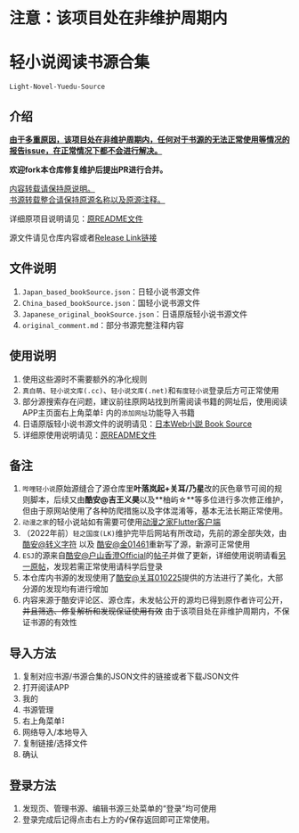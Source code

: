 # **注意：该项目处在非维护周期内**

# 轻小说阅读书源合集
`Light-Novel-Yuedu-Source`

## 介绍

<u>**由于多重原因，该项目处在非维护周期内，任何对于书源的无法正常使用等情况的报告issue，在正常情况下都不会进行解决。**</u>

**欢迎fork本仓库修复维护后提出PR进行合并。**

<u>内容转载请保持原说明。</u><br>
<u>书源转载整合请保持原源名称以及原源注释。</u>

详细原项目说明请见：[原README文件](/old_ver/first/README.md)

源文件请见仓库内容或者[Release Link链接](https://github.com/ZWolken/Light-Novel-Yuedu-Source/releases)

## 文件说明

1. `Japan_based_bookSource.json`：日轻小说书源文件
2. `China_based_bookSource.json`：国轻小说书源文件
3. `Japanese_original_bookSource.json`：日语原版轻小说书源文件
4. `original_comment.md`：部分书源完整注释内容

## 使用说明

1. 使用这些源时不需要额外的净化规则
2. `真白萌`、`轻小说文库(.cc)`、`轻小说文库(.net)`和`有度轻小说`登录后方可正常使用
3. 部分源搜索存在问题，建议前往原网站找到所需阅读书籍的网址后，使用阅读APP主页面右上角菜单⠇内的`添加网址`功能导入书籍
4. 日语原版轻小说书源文件的说明请见：[日本Web小説 Book Source](https://github.com/ZWolken/Light-Novel-Yuedu-Source/releases/tag/JA)
5. 详细原使用说明请见：[原README文件](/old_ver/first/README.md)

## 备注

1. `哔哩轻小说`原始源缝合了源仓库里**叶落岚起+关耳/乃星**改的灰色章节可阅的规则脚本，后续又由**酷安@吉王义昊**以及**柚屿☆**等多位进行多次修正维护，但由于原网站使用了各种防爬措施以及字体混淆等，基本无法长期正常使用。
2. `动漫之家`的轻小说站如有需要可使用[动漫之家Flutter客户端](https://github.com/xiaoyaocz/dmzj_flutter)
3. （2022年前）`轻之国度(LK)`维护完毕后网站有所改动，先前的源全部失效，由[酷安@转义字符](http://www.coolapk.com/u/2060038) 以及 [酷安@金01461](http://www.coolapk.com/u/1208939)重新写了源，新源可正常使用
4. `ESJ`的源来自[酷安@户山香澄Official](http://www.coolapk.com/u/614507)的[帖子](https://www.coolapk.com/feed/33474742)并做了更新，详细使用说明请看[另一原帖](https://www.coolapk.com/feed/32715700)，发现若需正常使用请科学后登录
5. 本仓库内书源的发现使用了[酷安@关耳010225](http://www.coolapk.com/u/2379204)提供的方法进行了美化，大部分源的发现均有进行增加
6. 内容来源于酷安评论区、源仓库，未发帖公开的源均已得到原作者许可公开，~~并且筛选、修复解析和发现保证使用有效~~ 由于该项目处在非维护周期内，不保证书源的有效性

## 导入方法

1. 复制对应书源/书源合集的JSON文件的链接或者下载JSON文件
2. 打开阅读APP
3. 我的
4. 书源管理
5. 右上角菜单⠇
6. 网络导入/本地导入
7. 复制链接/选择文件
8. 确认

## 登录方法

1. 发现页、管理书源、编辑书源三处菜单的“登录”均可使用
2. 登录完成后记得点击右上方的√保存返回即可正常使用。
